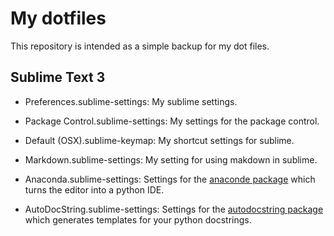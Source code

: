 # My dotfiles

This repository is intended as a simple backup for my dot files.

## Sublime Text 3
* Preferences.sublime-settings: My sublime settings.
* Package Control.sublime-settings: My settings for the package control.
* Default (OSX).sublime-keymap: My shortcut settings for sublime.
* Markdown.sublime-settings: My setting for using makdown in sublime.


* Anaconda.sublime-settings: Settings for the [anaconde package](https://github.com/DamnWidget/anaconda) which turns the editor into a python IDE.
* AutoDocString.sublime-settings: Settings for the [autodocstring package](https://github.com/KristoforMaynard/SublimeAutoDocstring) which generates templates for your python docstrings.